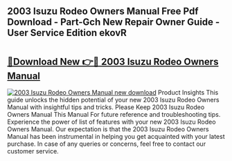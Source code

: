 ## 2003 Isuzu Rodeo Owners Manual Free Pdf Download - Part-Gch New Repair Owner Guide - User Service Edition ekovR

# <h2><a href="http://bc31143.oget.top/?id=2003+Isuzu+Rodeo+Owners+Manual">🔗Download New 👉🔴 2003 Isuzu Rodeo Owners Manual</a></h2>

[![2003 Isuzu Rodeo Owners Manual new download](https://i.imgur.com/5g1atiW.png)](http://bc31143.oget.top/?id=2003+Isuzu+Rodeo+Owners+Manual)
Product Insights This guide unlocks the hidden potential of your new 2003 Isuzu Rodeo Owners Manual with insightful tips and tricks. Please Keep 2003 Isuzu Rodeo Owners Manual This Manual For future reference and troubleshooting tips. Experience the power of list of features with your new 2003 Isuzu Rodeo Owners Manual. Our expectation is that the 2003 Isuzu Rodeo Owners Manual has been instrumental in helping you get acquainted with your latest purchase. In case of any queries or concerns, feel free to contact our customer service.
